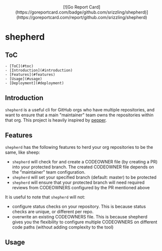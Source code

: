 <p align="center">

  <p align="center">
  [![Go Report Card](https://goreportcard.com/badge/github.com/srizzling/shepherd)](https://goreportcard.com/report/github.com/srizzling/shepherd)

  </p>
</p>

# shepherd

## ToC

    - [ToC](#toc)
    - [Introduction](#introduction)
    - [Features](#features)
    - [Usage](#usage)
    - [Deployment](#deployment)

## Introduction

`shepherd` is a useful cli for GitHub orgs who have multiple repositories, and want to ensure that a main "maintainer" team owns the repositories within that org. This project is heavily inspired by [pepper](https://github.com/genuinetools/pepper).


## Features

`shepherd` has the following features to herd your org repositories to be the same, like sheep:

- `shepherd` will check for and create a CODEOWNER file (by creating a PR) into your protected branch. The created CODEOWNER file depends on the "maintainer" team configuration.
- `shepherd` will set your specified branch (default: master) to be protected
- `shepherd` will ensure that your protected branch will need required reviews from CODEOWNERS configured by the PR mentioned above

It is useful to note that `shepherd` will not:

- configure status checks on your repository. This is because status checks are unique, or different per repo.
- overwrite an existing CODEOWNERS file. This is because shepherd gives you the flexibility to configure multiple CODEOWNERS on different code paths (without adding complexity to the tool)

## Usage


